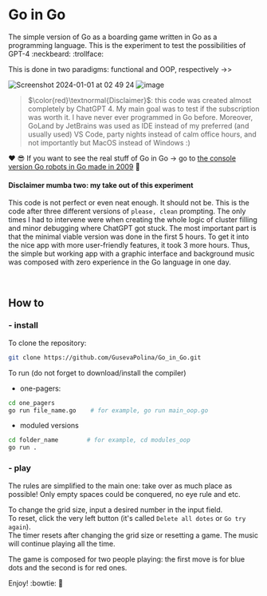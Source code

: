 # Go in Go
The simple version of Go as a boarding game written in Go as a programming language. This is the experiment to test the possibilities of GPT-4 :neckbeard: :trollface: 

This is done in two paradigms: functional and OOP, respectively ->>

![Screenshot 2024-01-01 at 02 49 24](https://github.com/GusevaPolina/Go_in_Go/assets/107003133/55d83168-f8ff-4e4f-b814-d048d598c12d)
![image](https://github.com/GusevaPolina/Go_in_Go/assets/107003133/9845b1cc-c836-45f1-b970-83ab21deb8eb)

> $\color{red}\textnormal{Disclaimer}$: this code was created almost completely by ChatGPT 4. My main goal was to test if the subscription was worth it. I have never ever programmed in Go before. Moreover, GoLand by JetBrains was used as IDE instead of my preferred (and usually used) VS Code, party nights instead of calm office hours, and not importantly but MacOS instead of Windows :)

:hearts: :sunglasses: If you want to see the real stuff of Go in Go -> go to [the console version Go robots in Go made in 2009](https://github.com/skybrian/Gongo/tree/master) :gem:

#### Disclaimer mumba two: my take out of this experiment
This code is not perfect or even neat enough. It should not be. This is the code after three different versions of `please, clean` prompting. The only times I had to intervene were when creating the whole logic of cluster filling and minor debugging where ChatGPT got stuck. The most important part is that the minimal viable version was done in the first 5 hours. To get it into the nice app with more user-friendly features, it took 3 more hours. Thus, the simple but working app with a graphic interface and background music was composed with zero experience in the Go language in one day.

<br />

## How to 

### - install
To clone the repository: 
```bash
git clone https://github.com/GusevaPolina/Go_in_Go.git
```

To run (do not forget to download/install the compiler)
- one-pagers:
```bash
cd one_pagers
go run file_name.go    # for example, go run main_oop.go
```
- moduled versions
```bash
cd folder_name        # for example, cd modules_oop
go run .
```
### - play
The rules are simplified to the main one: take over as much place as possible! Only empty spaces could be conquered, no eye rule and etc.

To change the grid size, input a desired number in the input field.\
To reset, click the very left button (it's called `Delete all dotes` or `Go try again`).\
The timer resets after changing the grid size or resetting a game. The music will continue playing all the time.

The game is composed for two people playing: the first move is for blue dots and the second is for red ones.

Enjoy! :bowtie: :game_die:

